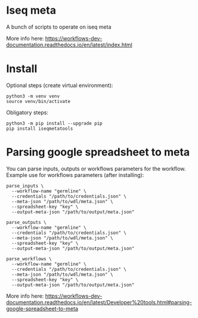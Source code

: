 # Iseq meta

A bunch of scripts to operate on iseq meta

More info here: https://workflows-dev-documentation.readthedocs.io/en/latest/index.html

# Install

Optional steps (create virtual environment):
```
python3 -m venv venv
source venv/bin/activate
```


Obligatory steps:
```
python3 -m pip install --upgrade pip
pip install iseqmetatools
```



# Parsing google spreadsheet to meta

You can parse inputs, outputs or workflows parameters for the workflow.
Example use for workflows parameters (after installing):

```
parse_inputs \
  --workflow-name "germline" \
  --credentials "/path/to/credentials.json" \
  --meta-json "/path/to/wdl/meta.json" \
  --spreadsheet-key "key" \
  --output-meta-json "/path/to/output/meta.json"
```

```
parse_outputs \
  --workflow-name "germline" \
  --credentials "/path/to/credentials.json" \
  --meta-json "/path/to/wdl/meta.json" \
  --spreadsheet-key "key" \
  --output-meta-json "/path/to/output/meta.json"
```

```
parse_workflows \
  --workflow-name "germline" \
  --credentials "/path/to/credentials.json" \
  --meta-json "/path/to/wdl/meta.json" \
  --spreadsheet-key "key" \
  --output-meta-json "/path/to/output/meta.json"
```

More info here:
https://workflows-dev-documentation.readthedocs.io/en/latest/Developer%20tools.html#parsing-google-spreadsheet-to-meta